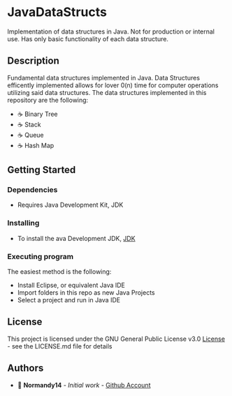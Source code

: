 # JavaDataStructs

Implementation of data structures in Java. Not for production or internal use. Has only basic functionality of each data structure.

## Description

Fundamental data structures implemented in Java. Data Structures efficently implemented allows for lover 0(n) time for computer operations utilizing said data structures. 
The data structures implemented in this repository are the following:

* :coffee: Binary Tree
* :coffee: Stack
* :coffee: Queue
* :coffee: Hash Map

## Getting Started

### Dependencies

* Requires Java Development Kit, JDK

### Installing

* To install the ava Development JDK, [JDK](https://docs.oracle.com/en/java/javase/17/install/overview-jdk-installation.html#GUID-8677A77F-231A-40F7-98B9-1FD0B48C346A)

### Executing program

The easiest method is the following:
* Install Eclipse, or equivalent Java IDE
* Import folders in this repo as new Java Projects
* Select a project and run in Java IDE

## License

This project is licensed under the GNU General Public License v3.0 [License](License.md) - see the LICENSE.md file for details

## Authors

* :ocean: **Normandy14** - *Initial work* - [Github Account](https://github.com/Normandy14)
